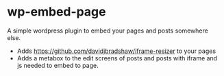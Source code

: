 # wp-embed-page

A simple wordpress plugin to embed your pages and posts somewhere else.

- Adds https://github.com/davidjbradshaw/iframe-resizer to your pages
- Adds a metabox to the edit screens of posts and posts with iframe and js needed to embed to page.


